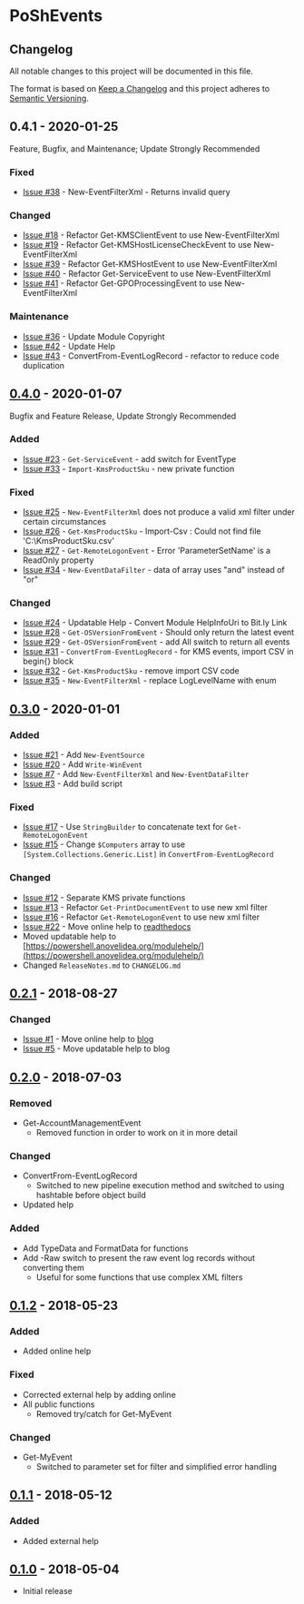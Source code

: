 # PoShEvents

## Changelog

All notable changes to this project will be documented in this file.

The format is based on [Keep a Changelog](http://keepachangelog.com/en/1.0.0/) and this project adheres to [Semantic Versioning](http://semver.org/spec/v2.0.0.html).

## 0.4.1 - 2020-01-25

Feature, Bugfix, and Maintenance; Update Strongly Recommended

### Fixed

* [Issue #38](https://github.com/thedavecarroll/PoShEvents/issues/38) - New-EventFilterXml - Returns invalid query

### Changed

* [Issue #18](https://github.com/thedavecarroll/PoShEvents/issues/18) - Refactor Get-KMSClientEvent to use New-EventFilterXml
* [Issue #19](https://github.com/thedavecarroll/PoShEvents/issues/19) - Refactor Get-KMSHostLicenseCheckEvent to use New-EventFilterXml
* [Issue #39](https://github.com/thedavecarroll/PoShEvents/issues/39) - Refactor Get-KMSHostEvent to use New-EventFilterXml
* [Issue #40](https://github.com/thedavecarroll/PoShEvents/issues/40) - Refactor Get-ServiceEvent to use New-EventFilterXml
* [Issue #41](https://github.com/thedavecarroll/PoShEvents/issues/41) - Refactor Get-GPOProcessingEvent to use New-EventFilterXml

### Maintenance

* [Issue #36](https://github.com/thedavecarroll/PoShEvents/issues/36) - Update Module Copyright
* [Issue #42](https://github.com/thedavecarroll/PoShEvents/issues/42) - Update Help
* [Issue #43](https://github.com/thedavecarroll/PoShEvents/issues/43) - ConvertFrom-EventLogRecord - refactor to reduce code duplication

## [0.4.0] - 2020-01-07

Bugfix and Feature Release, Update Strongly Recommended

### Added

* [Issue #23](https://github.com/thedavecarroll/PoShEvents/issues/23) - `Get-ServiceEvent` - add switch for EventType
* [Issue #33](https://github.com/thedavecarroll/PoShEvents/issues/33) - `Import-KmsProductSku` - new private function

### Fixed

* [Issue #25](https://github.com/thedavecarroll/PoShEvents/issues/25) - `New-EventFilterXml` does not produce a valid xml filter under certain circumstances
* [Issue #26](https://github.com/thedavecarroll/PoShEvents/issues/26) - `Get-KmsProductSku` - Import-Csv : Could not find file 'C:\KmsProductSku.csv'
* [Issue #27](https://github.com/thedavecarroll/PoShEvents/issues/27) - `Get-RemoteLogonEvent` - Error 'ParameterSetName' is a ReadOnly property
* [Issue #34](https://github.com/thedavecarroll/PoShEvents/issues/34) - `New-EventDataFilter` - data of array uses "and" instead of "or"

### Changed

* [Issue #24](https://github.com/thedavecarroll/PoShEvents/issues/24) - Updatable Help - Convert Module HelpInfoUri to Bit.ly Link
* [Issue #28](https://github.com/thedavecarroll/PoShEvents/issues/28) - `Get-OSVersionFromEvent` - Should only return the latest event
* [Issue #29](https://github.com/thedavecarroll/PoShEvents/issues/29) - `Get-OSVersionFromEvent` - add All switch to return all events
* [Issue #31](https://github.com/thedavecarroll/PoShEvents/issues/31) - `ConvertFrom-EventLogRecord` - for KMS events, import CSV in begin{} block
* [Issue #32](https://github.com/thedavecarroll/PoShEvents/issues/32) - `Get-KmsProductSku` - remove import CSV code
* [Issue #35](https://github.com/thedavecarroll/PoShEvents/issues/35) - `New-EventFilterXml` - replace LogLevelName with enum

[0.4.0]: https://github.com/thedavecarroll/PoShEvents/tree/a3b25c86aa968586ed8f6f5ed66aed1e27cf87e4

## [0.3.0] - 2020-01-01

### Added

* [Issue #21](https://github.com/thedavecarroll/PoShEvents/issues/21) - Add `New-EventSource`
* [Issue #20](https://github.com/thedavecarroll/PoShEvents/issues/20) - Add `Write-WinEvent`
* [Issue #7](https://github.com/thedavecarroll/PoShEvents/issues/7) - Add `New-EventFilterXml` and `New-EventDataFilter`
* [Issue #3](https://github.com/thedavecarroll/PoShEvents/issues/3) - Add build script

### Fixed

* [Issue #17](https://github.com/thedavecarroll/PoShEvents/issues/17) - Use `StringBuilder` to concatenate text for `Get-RemoteLogonEvent`
* [Issue #15](https://github.com/thedavecarroll/PoShEvents/issues/15) - Change `$Computers` array to use `[System.Collections.Generic.List]` in `ConvertFrom-EventLogRecord`

### Changed

* [Issue #12](https://github.com/thedavecarroll/PoShEvents/issues/12) - Separate KMS private functions
* [Issue #13](https://github.com/thedavecarroll/PoShEvents/issues/13) - Refactor `Get-PrintDocumentEvent` to use new xml filter
* [Issue #16](https://github.com/thedavecarroll/PoShEvents/issues/16) - Refactor `Get-RemoteLogonEvent` to use new xml filter
* [Issue #22](https://github.com/thedavecarroll/PoShEvents/issues/22) - Move online help to [readthedocs](https://poshevents.anovelidea.org)
* Moved updatable help to [https://powershell.anovelidea.org/modulehelp/](https://powershell.anovelidea.org/modulehelp/)
* Changed `ReleaseNotes.md` to `CHANGELOG.md`

[0.3.0]: https://github.com/thedavecarroll/PoShEvents/tree/e4f966f27b20a909379a0dc6516559371633bd18

## [0.2.1] - 2018-08-27

### Changed

* [Issue #1](https://github.com/thedavecarroll/PoShEvents/issues/1) - Move online help to [blog](http://powershell.anovelidea.org/modulehelp/PoShEvents)
* [Issue #5](https://github.com/thedavecarroll/PoShEvents/issues/5) - Move updatable help to blog

[0.2.1]: https://github.com/thedavecarroll/PoShEvents/tree/b874e4cef884d732f4625383ff8cfd4fbf4704f7

## [0.2.0] - 2018-07-03

### Removed

* Get-AccountManagementEvent
  * Removed function in order to work on it in more detail

### Changed

* ConvertFrom-EventLogRecord
  * Switched to new pipeline execution method and switched to using hashtable before object build
* Updated help

### Added

* Add TypeData and FormatData for functions
* Add -Raw switch to present the raw event log records without converting them
  * Useful for some functions that use complex XML filters

[0.2.0]: https://github.com/thedavecarroll/PoShEvents/tree/6d0225ee13fba668014732f556e90956f3840c93

## [0.1.2] - 2018-05-23

### Added

* Added online help

### Fixed

* Corrected external help by adding online
* All public functions
  * Removed try/catch for Get-MyEvent

### Changed

* Get-MyEvent
  * Switched to parameter set for filter and simplified error handling

[0.1.2]: https://github.com/thedavecarroll/PoShEvents/tree/3b708cc40b498f2d54c30a7511c94baf6f3a5cdd

## [0.1.1] - 2018-05-12

### Added

* Added external help

[0.1.1]: https://github.com/thedavecarroll/PoShEvents/tree/99ce4e7340d2311de175eed9a21460b729478f31

## [0.1.0] - 2018-05-04

* Initial release

[0.1.0]: https://github.com/thedavecarroll/PoShEvents/tree/0867348cac84ee7bbdb3e9f41abf74133dc8a8cc
